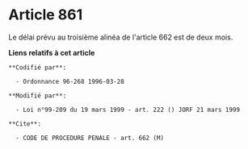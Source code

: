 # Article 861

Le délai prévu au troisième alinéa de l'article 662 est de deux mois.

**Liens relatifs à cet article**

	**Codifié par**:

	  - Ordonnance 96-268 1996-03-28

	**Modifié par**:

	  - Loi n°99-209 du 19 mars 1999 - art. 222 () JORF 21 mars 1999

	**Cite**:

	  - CODE DE PROCEDURE PENALE - art. 662 (M)
